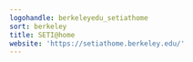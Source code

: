 ```yaml
---
logohandle: berkeleyedu_setiathome
sort: berkeley
title: SETI@home
website: 'https://setiathome.berkeley.edu/'
---
```

